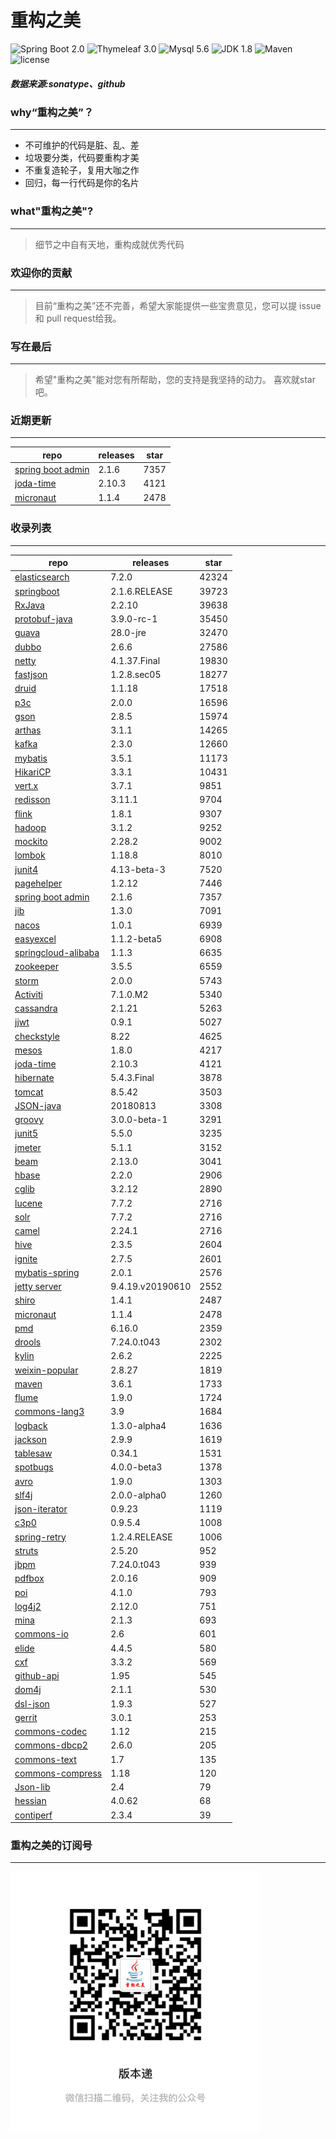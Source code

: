 # 重构之美
![Spring Boot 2.0](https://img.shields.io/badge/Spring%20Boot-2.0-brightgreen.svg)
![Thymeleaf 3.0](https://img.shields.io/badge/Thymeleaf-3.0-yellow.svg)
![Mysql 5.6](https://img.shields.io/badge/Mysql-5.6-blue.svg)
![JDK 1.8](https://img.shields.io/badge/JDK-1.8-brightgreen.svg)
![Maven](https://img.shields.io/badge/Maven-3.5.0-yellowgreen.svg)
![license](https://img.shields.io/badge/license-Apache%202-blue.svg)
##### 数据来源:sonatype、github

### why“重构之美”？
--- 
- 不可维护的代码是脏、乱、差
- 垃圾要分类，代码要重构才美
- 不重复造轮子，复用大咖之作
- 回归，每一行代码是你的名片


### what"重构之美"?
---
> 细节之中自有天地，重构成就优秀代码


### 欢迎你的贡献
---
> 目前“重构之美”还不完善，希望大家能提供一些宝贵意见，您可以提 issue 和 pull request给我。


### 写在最后
---
> 希望"重构之美"能对您有所帮助，您的支持是我坚持的动力。
> 喜欢就star吧。


### 近期更新
---
repo | releases | star
---|---|---
[spring boot admin](https://github.com/codecentric/spring-boot-admin) | 2.1.6 | 7357
[joda-time](https://github.com/JodaOrg/joda-time) | 2.10.3 | 4121
[micronaut](https://github.com/micronaut-projects/micronaut-core) | 1.1.4 | 2478

### 收录列表
---
repo | releases | star
---|---|---
[elasticsearch](https://github.com/elastic/elasticsearch) | 7.2.0 | 42324 
[springboot](https://github.com/spring-projects/spring-boot) | 2.1.6.RELEASE | 39723 
[RxJava](https://github.com/ReactiveX/RxJava) | 2.2.10 | 39638 
[protobuf-java](https://github.com/protocolbuffers/protobuf) | 3.9.0-rc-1 | 35450 
[guava](https://github.com/google/guava) | 28.0-jre | 32470 
[dubbo](https://github.com/apache/incubator-dubbo) | 2.6.6 | 27586 
[netty](https://github.com/netty/netty) | 4.1.37.Final | 19830 
[fastjson](https://github.com/alibaba/fastjson) | 1.2.8.sec05 | 18277 
[druid](https://github.com/alibaba/druid) | 1.1.18 | 17518 
[p3c](https://github.com/alibaba/p3c) | 2.0.0 | 16596 
[gson](https://github.com/google/gson) | 2.8.5 | 15974 
[arthas](https://github.com/alibaba/arthas) | 3.1.1 | 14265 
[kafka](https://github.com/apache/kafka) | 2.3.0 | 12660 
[mybatis](https://github.com/mybatis/mybatis-3) | 3.5.1 | 11173 
[HikariCP](https://github.com/brettwooldridge/HikariCP) | 3.3.1 | 10431 
[vert.x](https://github.com/eclipse-vertx/vert.x) | 3.7.1 | 9851 
[redisson](https://github.com/redisson/redisson) | 3.11.1 | 9704 
[flink](https://github.com/apache/flink) | 1.8.1 | 9307 
[hadoop](https://github.com/apache/hadoop) | 3.1.2 | 9252 
[mockito](https://github.com/mockito/mockito) | 2.28.2 | 9002 
[lombok](https://github.com/rzwitserloot/lombok) | 1.18.8 | 8010 
[junit4](https://github.com/junit-team/junit4) | 4.13-beta-3 | 7520 
[pagehelper](https://github.com/pagehelper/Mybatis-PageHelper) | 1.2.12 | 7446 
[spring boot admin](https://github.com/codecentric/spring-boot-admin) | 2.1.6 | 7357 
[jib](https://github.com/GoogleContainerTools/jib) | 1.3.0 | 7091 
[nacos](https://github.com/alibaba/nacos) | 1.0.1 | 6939 
[easyexcel](https://github.com/alibaba/easyexcel) | 1.1.2-beta5 | 6908 
[springcloud-alibaba](https://github.com/spring-cloud-incubator/spring-cloud-alibaba) | 1.1.3 | 6635 
[zookeeper](https://github.com/apache/zookeeper) | 3.5.5 | 6559 
[storm](https://github.com/apache/storm) | 2.0.0 | 5743 
[Activiti](https://github.com/Activiti/Activiti) | 7.1.0.M2 | 5340 
[cassandra](https://github.com/apache/cassandra) | 2.1.21 | 5263 
[jjwt](https://github.com/jwtk/jjwt) | 0.9.1 | 5027 
[checkstyle](https://github.com/checkstyle/checkstyle) | 8.22 | 4625 
[mesos](https://github.com/apache/mesos) | 1.8.0 | 4217 
[joda-time](https://github.com/JodaOrg/joda-time) | 2.10.3 | 4121 
[hibernate](https://github.com/hibernate/hibernate-orm) | 5.4.3.Final | 3878 
[tomcat](https://github.com/apache/tomcat) | 8.5.42 | 3503 
[JSON-java](https://github.com/stleary/JSON-java) | 20180813 | 3308 
[groovy](https://github.com/apache/groovy) | 3.0.0-beta-1 | 3291 
[junit5](https://github.com/junit-team/junit5) | 5.5.0 | 3235 
[jmeter](https://github.com/apache/jmeter) | 5.1.1 | 3152 
[beam](https://github.com/apache/beam) | 2.13.0 | 3041 
[hbase](https://github.com/apache/hbase) | 2.2.0 | 2906 
[cglib](https://github.com/cglib/cglib) | 3.2.12 | 2890 
[lucene](https://github.com/apache/lucene-solr) | 7.7.2 | 2716 
[solr](https://github.com/apache/lucene-solr) | 7.7.2 | 2716 
[camel](https://github.com/apache/camel) | 2.24.1 | 2716 
[hive](https://github.com/apache/hive) | 2.3.5 | 2604 
[ignite](https://github.com/apache/ignite) | 2.7.5 | 2601 
[mybatis-spring](https://github.com/mybatis/spring-boot-starter) | 2.0.1 | 2576 
[jetty server](https://github.com/eclipse/jetty.project) | 9.4.19.v20190610 | 2552 
[shiro](https://github.com/apache/shiro) | 1.4.1 | 2487 
[micronaut](https://github.com/micronaut-projects/micronaut-core) | 1.1.4 | 2478 
[pmd](https://github.com/pmd/pmd) | 6.16.0 | 2359 
[drools](https://github.com/kiegroup/drools) | 7.24.0.t043 | 2302 
[kylin](https://github.com/apache/kylin) | 2.6.2 | 2225 
[weixin-popular](https://github.com/liyiorg/weixin-popular) | 2.8.27 | 1819 
[maven](https://github.com/apache/maven) | 3.6.1 | 1733 
[flume](https://github.com/apache/flume) | 1.9.0 | 1724 
[commons-lang3](https://github.com/apache/commons-lang) | 3.9 | 1684 
[logback](https://github.com/qos-ch/logback) | 1.3.0-alpha4 | 1636 
[jackson](https://github.com/FasterXML/jackson-core) | 2.9.9 | 1619 
[tablesaw](https://github.com/jtablesaw/tablesaw) | 0.34.1 | 1531 
[spotbugs](https://github.com/spotbugs/spotbugs) | 4.0.0-beta3 | 1378 
[avro](https://github.com/apache/avro) | 1.9.0 | 1303 
[slf4j](https://github.com/qos-ch/slf4j) | 2.0.0-alpha0 | 1260 
[json-iterator](https://github.com/json-iterator/java) | 0.9.23 | 1119 
[c3p0](https://github.com/swaldman/c3p0) | 0.9.5.4 | 1008 
[spring-retry](https://github.com/spring-projects/spring-retry) | 1.2.4.RELEASE | 1006 
[struts](https://github.com/apache/struts) | 2.5.20 | 952 
[jbpm](https://github.com/kiegroup/jbpm) | 7.24.0.t043 | 939 
[pdfbox](https://github.com/apache/pdfbox) | 2.0.16 | 909 
[poi](https://github.com/apache/poi) | 4.1.0 | 793 
[log4j2](https://github.com/apache/logging-log4j2) | 2.12.0 | 751 
[mina](https://github.com/apache/mina) | 2.1.3 | 693 
[commons-io](https://github.com/apache/commons-io) | 2.6 | 601 
[elide](https://github.com/yahoo/elide) | 4.4.5 | 580 
[cxf](https://github.com/apache/cxf) | 3.3.2 | 569 
[github-api](https://github.com/kohsuke/github-api) | 1.95 | 545 
[dom4j](https://github.com/dom4j/dom4j) | 2.1.1 | 530 
[dsl-json](https://github.com/ngs-doo/dsl-json) | 1.9.3 | 527 
[gerrit](https://github.com/GerritCodeReview/gerrit) | 3.0.1 | 253 
[commons-codec](https://github.com/apache/commons-codec) | 1.12 | 215 
[commons-dbcp2](https://github.com/apache/commons-dbcp) | 2.6.0 | 205 
[commons-text](https://github.com/apache/commons-text) | 1.7 | 135 
[commons-compress](https://github.com/apache/commons-compress) | 1.18 | 120 
[Json-lib](https://github.com/aalmiray/Json-lib) | 2.4 | 79 
[hessian](https://github.com/ebourg/hessian) | 4.0.62 | 68 
[contiperf](https://github.com/lucaspouzac/contiperf) | 2.3.4 | 39 

### 重构之美的订阅号
---
<img src="https://github.com/jartisan2001/latest/blob/master/Image.jpg" width="400" hegiht="400" align=left />
